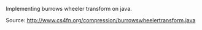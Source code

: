 Implementing burrows wheeler transform on java.

Source: http://www.cs4fn.org/compression/burrowswheelertransform.java
